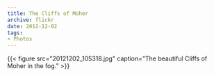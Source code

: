 ```yaml
---
title: The Cliffs of Moher
archive: flickr
date: 2012-12-02
tags:
- Photos
---
```

{{< figure src="20121202_105318.jpg" caption="The beautiful Cliffs of Moher in the fog." >}}
